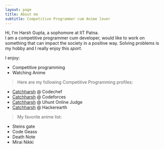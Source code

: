 ```yaml
---
layout: page
title: About me
subtitle: Competitive Programmer cum Anime lover
---
```

Hi, I'm Harsh Gupta, a sophomore at IIT Patna.  
I am a competitive programmer cum developer, would like to work on something that can impact the society in a positive way.
Solving problems is my hobby and I really enjoy this _sport_.  

I enjoy:  
- Competitive programming   
- Watching Anime  

>Here are my following Competitive Programming profiles:  
  - [Catchharsh](https://www.codechef.com/users/catchharsh) @ Codechef
  - [Catchharsh](https://codeforces.com/profile/catchharsh) @ Codeforces
  - [Catchharsh](https://uhunt.onlinejudge.org/id/1009529) @ Uhunt Online Judge
  - [Catchharsh](https://www.hackerearth.com/@catchharsh) @ Hackerearth 
  
>My favorite anime list:
  - Steins gate
  - Code Geass
  - Death Note
  - Mirai Nikki  
  
  
